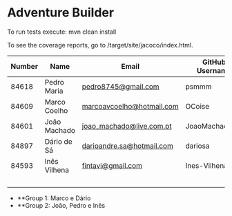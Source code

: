 # Adventure Builder

To run tests execute: mvn clean install

To see the coverage reports, go to <module name>/target/site/jacoco/index.html.


|   Number   |          Name           |            Email        |   GitHub Username  | Group |
| ---------- | ----------------------- | ----------------------- | -------------------| ----- |
|     84618  |       Pedro Maria       |    pedro8745@gmail.com  |        psmmm       |  11   |
|     84609  |      Marco Coelho       |marcoavcoelho@hotmail.com|        OCoise      |  11   |
|     84601  |      João Machado       |joao_machado@live.com.pt |  JoaoMachadoIST    |  11   |
|     84897  |      Dário de Sá        |darioandre.sa@hotmail.com| dariosa            |  11   |
|     84593  |     Inês Vilhena        |fintavi@gmail.com        |   Ines-Vilhena     |  11   |
|            |                         |                         |                    |   2   |

- **Group 1: Marco e Dário
- **Group 2: João, Pedro e Inês
